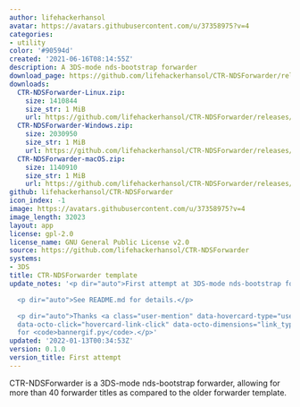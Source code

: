 ```yaml
---
author: lifehackerhansol
avatar: https://avatars.githubusercontent.com/u/37358975?v=4
categories:
- utility
color: '#90594d'
created: '2021-06-16T08:14:55Z'
description: A 3DS-mode nds-bootstrap forwarder
download_page: https://github.com/lifehackerhansol/CTR-NDSForwarder/releases
downloads:
  CTR-NDSForwarder-Linux.zip:
    size: 1410844
    size_str: 1 MiB
    url: https://github.com/lifehackerhansol/CTR-NDSForwarder/releases/download/0.1.0/CTR-NDSForwarder-Linux.zip
  CTR-NDSForwarder-Windows.zip:
    size: 2030950
    size_str: 1 MiB
    url: https://github.com/lifehackerhansol/CTR-NDSForwarder/releases/download/0.1.0/CTR-NDSForwarder-Windows.zip
  CTR-NDSForwarder-macOS.zip:
    size: 1140910
    size_str: 1 MiB
    url: https://github.com/lifehackerhansol/CTR-NDSForwarder/releases/download/0.1.0/CTR-NDSForwarder-macOS.zip
github: lifehackerhansol/CTR-NDSForwarder
icon_index: -1
image: https://avatars.githubusercontent.com/u/37358975?v=4
image_length: 32023
layout: app
license: gpl-2.0
license_name: GNU General Public License v2.0
source: https://github.com/lifehackerhansol/CTR-NDSForwarder
systems:
- 3DS
title: CTR-NDSForwarder template
update_notes: '<p dir="auto">First attempt at 3DS-mode nds-bootstrap forwarder!</p>

  <p dir="auto">See README.md for details.</p>

  <p dir="auto">Thanks <a class="user-mention" data-hovercard-type="user" data-hovercard-url="/users/Epicpkmn11/hovercard"
  data-octo-click="hovercard-link-click" data-octo-dimensions="link_type:self" href="https://github.com/Epicpkmn11">@Epicpkmn11</a>
  for <code>bannergif.py</code>.</p>'
updated: '2022-01-13T00:34:53Z'
version: 0.1.0
version_title: First attempt
---
```

CTR-NDSForwarder is a 3DS-mode nds-bootstrap forwarder, allowing for more than 40 forwarder titles as compared to the older forwarder template.